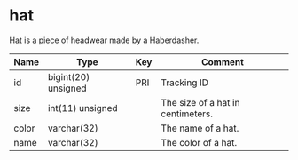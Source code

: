 # hat

Hat is a piece of headwear made by a Haberdasher.

| Name  | Type                | Key | Comment                           |
|-------|---------------------|-----|-----------------------------------|
| id    | bigint(20) unsigned | PRI | Tracking ID                       |
| size  | int(11) unsigned    |     | The size of a hat in centimeters. |
| color | varchar(32)         |     | The name of a hat.                |
| name  | varchar(32)         |     | The color of a hat.               |
